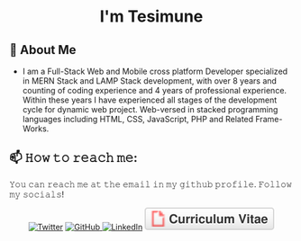 <h1 align="center">I'm Tesimune
<br>

</div>

## 🚀 About Me
- I am a Full-Stack Web and Mobile cross platform Developer specialized in MERN Stack and LAMP Stack development, with over 8 years and counting of coding experience and 4 years of professional experience. Within these years I have experienced all stages of the development cycle for dynamic web project. Web-versed in stacked programming languages including HTML, CSS, JavaScript, PHP and Related Frame-Works.


## 📫 𝙷𝚘𝚠 𝚝𝚘 𝚛𝚎𝚊𝚌𝚑 𝚖𝚎:
𝚈𝚘𝚞 𝚌𝚊𝚗 𝚛𝚎𝚊𝚌𝚑 𝚖𝚎 𝚊𝚝 𝚝𝚑𝚎 𝚎𝚖𝚊𝚒𝚕 𝚒𝚗 𝚖𝚢 𝚐𝚒𝚝𝚑𝚞𝚋 𝚙𝚛𝚘𝚏𝚒𝚕𝚎. 𝙵𝚘𝚕𝚕𝚘𝚠 𝚖𝚢 𝚜𝚘𝚌𝚒𝚊𝚕𝚜!

<p align="center">
	<a href="https://twitter.com/tesimune"><img src="![image](https://github.com/Tesimune/Tesimune/assets/75554007/af5cdbb8-80df-46c7-9dd0-1a1848e6cb3c)" alt="Twitter"></a>
	<a href="https://github.com/tesimune">
		<img src="[https://github.com/terrytangyuan/terrytangyuan/raw/master/imgs/github.svg](https://cdn4.iconfinder.com/data/icons/iconsimple-logotypes/512/github-1024.png)" alt="GitHub">
	</a>
	<a href="https://www.linkedin.com/in/tesimune"><img src="![image](https://github.com/Tesimune/Tesimune/assets/75554007/31e50d43-6a3b-41d7-a66a-dab39a12f3ca)
" alt="LinkedIn"></a>
	<a href="https://tesimune.vercel.app/Tesimune_CV.pdf"><img src="https://github.com/terrytangyuan/terrytangyuan/raw/master/imgs/cv.svg" alt="Curriculum Vitae"></a>
</p>
